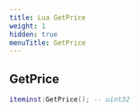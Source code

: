```yaml
---
title: Lua GetPrice
weight: 1
hidden: true
menuTitle: GetPrice
---
```

## GetPrice
```lua
iteminst:GetPrice(); -- uint32
```